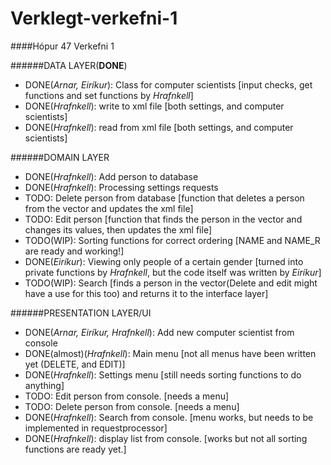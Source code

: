 # Verklegt-verkefni-1
####Hópur 47
Verkefni 1


######DATA LAYER(**DONE**)
- DONE(*Arnar, Eiríkur*): Class for computer scientists [input checks, get functions and set functions by *Hrafnkell*]
- DONE(*Hrafnkell*): write to xml file [both settings, and computer scientists]
- DONE(*Hrafnkell*): read from xml file [both settings, and computer scientists]

######DOMAIN LAYER
- DONE(*Hrafnkell*): Add person to database 
- DONE(*Hrafnkell*): Processing settings requests
- TODO: Delete person from database [function that deletes a person from the vector and updates the xml file]
- TODO: Edit person [function that finds the person in the vector and changes its values, then updates the xml file]
- TODO(WIP): Sorting functions for correct ordering [NAME and NAME_R are ready and working!]
- DONE(*Eiríkur*): Viewing only people of a certain gender [turned into private functions by *Hrafnkell*, but the code itself was written by *Eiríkur*]
- TODO(WIP): Search [finds a person in the vector(Delete and edit might have a use for this too) and returns it to the interface layer]

######PRESENTATION LAYER/UI
- DONE(*Arnar, Eiríkur, Hrafnkell*): Add new computer scientist from console
- DONE(almost)(*Hrafnkell*): Main menu [not all menus have been written yet (DELETE, and EDIT)]
- DONE(*Hrafnkell*): Settings menu [still needs sorting functions to do anything]
- TODO: Edit person from console. [needs a menu]
- TODO: Delete person from console. [needs a menu]
- DONE(*Hrafnkell*): Search from console. [menu works, but needs to be implemented in requestprocessor]
- DONE(*Hrafnkell*): display list from console. [works but not all sorting functions are ready yet.]
